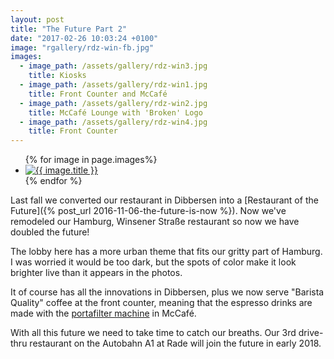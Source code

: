 ```yaml
---
layout: post
title: "The Future Part 2"
date: "2017-02-26 10:03:24 +0100"
image: "rgallery/rdz-win-fb.jpg"
images:
  - image_path: /assets/gallery/rdz-win3.jpg
    title: Kiosks
  - image_path: /assets/gallery/rdz-win1.jpg
    title: Front Counter and McCafé
  - image_path: /assets/gallery/rdz-win2.jpg
    title: McCafé Lounge with 'Broken' Logo
  - image_path: /assets/gallery/rdz-win4.jpg
    title: Front Counter
---
```

<ul class="photo-gallery">
  {% for image in page.images%}
    <li>
      <a href="{{ image.image_path }}" data-lightbox="1" title="{{ image.title }}">
        <img src="{{ image.image_path }}" alt="{{ image.title }}">
      </a>
    </li>
  {% endfor %}
</ul>

Last fall we converted our restaurant in Dibbersen into a [Restaurant of the Future]({% post_url 2016-11-06-the-future-is-now %}). Now we've remodeled our Hamburg, Winsener Straße restaurant so now we have doubled the future!

The lobby here has a more urban theme that fits our gritty part of Hamburg. I was worried it would be too dark, but the spots of color make it look brighter live than it appears in the photos.

It of course has all the innovations in Dibbersen, plus we now serve "Barista Quality" coffee at the front counter, meaning that the espresso drinks are made with the [portafilter machine](http://www.wmf-espresso.de/index_en.php#coffee-machine-section) in McCafé.

With all this future we need to take time to catch our breaths. Our 3rd drive-thru restaurant on the Autobahn A1 at Rade will join the future in early 2018.
